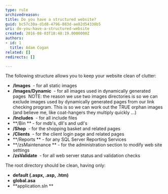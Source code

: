 ```yaml
---
type: rule
archivedreason: 
title: Do you have a structured website?
guid: bc57c30a-d1d8-4796-883d-ae82d54338b5
uri: do-you-have-a-structured-website
created: 2016-08-03T18:48:19.0000000Z
authors:
- id: 1
  title: Adam Cogan
related: []
redirects: []

---
```


The following structure allows you to keep your website clean of clutter:

<!--endintro-->

* **/Images**  - for all static images
* **/Images/Dynamic**  - for all images used in dynamically generated pages 
NOTE: the reason we use two images directories is so we can exclude images used by dynamically generated pages from our link checking program. This is so we can work out the TRUE orphan images (and believe me, like coat-hangers they multiply quickly ...)
* **/Includes**  - for all include files
* **/Bin ** - for mdb's, dll's and udl's
* **/Shop**  - for the shopping basket and related pages
* **/Clients**  - for the client login page and related pages
* **/Reports ** - for any SQL Server Reporting Services
* **/zsMaintenance ** - for the administration section to modify web site settings
* **/zsValidate**  - for all web server status and validation checks


The root directory should be clean, having only:

* **default (.aspx, .asp, .htm)**
* **global.asa**
* **application.sln **
